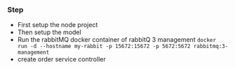 ### Step
- First setup the node project
- Then setup the model
- Run the rabbitMQ docker container of rabbitQ 3 management
``` docker run -d --hostname my-rabbit -p 15672:15672 -p 5672:5672 rabbitmq:3-management ```
- create order service controller
